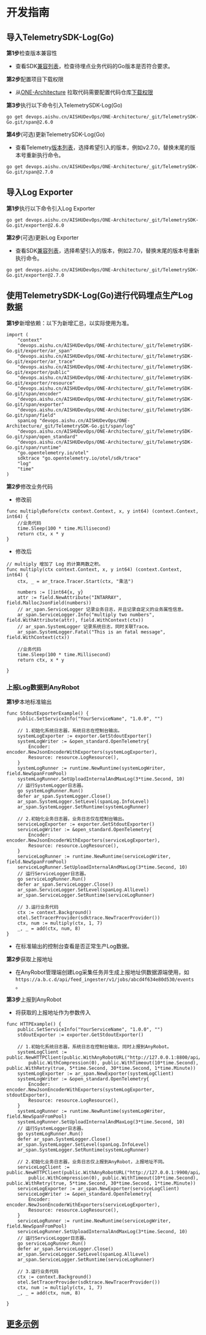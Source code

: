 # 开发指南

## 导入TelemetrySDK-Log(Go)

**第1步**检查版本兼容性

- 查看SDK[兼容列表](../../../docs/compatibility.md)，检查待埋点业务代码的Go版本是否符合要求。

**第2步**配置项目下载权限

- 从[ONE-Architecture](https://devops.aishu.cn/AISHUDevOps/ONE-Architecture/_git/TelemetrySDK-Go)
  拉取代码需要配置代码仓库[下载权限](https://devops.aishu.cn/AISHUDevOps/AnyRobot/_git/Eyes_Docs?path=/可观测性开发者指南/TelemetrySDK开发者指南/Log/README.md&version=GBdevelop&_a=preview&anchor=sdk2.0-使用参考)

**第3步**执行以下命令引入TelemetrySDK-Log(Go)

```
go get devops.aishu.cn/AISHUDevOps/ONE-Architecture/_git/TelemetrySDK-Go.git/span@2.6.0
```

**第4步**(可选)更新TelemetrySDK-Log(Go)

- 查看Telemetry[版本列表](https://pkg.go.dev/go.opentelemetry.io/otel?tab=versions)，选择希望引入的版本，例如v2.7.0，替换末尾的版本号重新执行命令。

```
go get devops.aishu.cn/AISHUDevOps/ONE-Architecture/_git/TelemetrySDK-Go.git/span@2.7.0
```

## 导入Log Exporter

**第1步**执行以下命令引入Log Exporter

```
go get devops.aishu.cn/AISHUDevOps/ONE-Architecture/_git/TelemetrySDK-Go.git/exporter@2.6.0
```

**第2步**(可选)更新Log Exporter

- 查看SDK[兼容列表](../../../docs/compatibility.md)，选择希望引入的版本，例如2.7.0，替换末尾的版本号重新执行命令。

```
go get devops.aishu.cn/AISHUDevOps/ONE-Architecture/_git/TelemetrySDK-Go.git/exporter@2.7.0
```

## 使用TelemetrySDK-Log(Go)进行代码埋点生产Log数据

**第1步**新增依赖：以下为新增汇总，以实际使用为准。

```
import (
	"context"
	"devops.aishu.cn/AISHUDevOps/ONE-Architecture/_git/TelemetrySDK-Go.git/exporter/ar_span"
	"devops.aishu.cn/AISHUDevOps/ONE-Architecture/_git/TelemetrySDK-Go.git/exporter/ar_trace"
	"devops.aishu.cn/AISHUDevOps/ONE-Architecture/_git/TelemetrySDK-Go.git/exporter/public"
	"devops.aishu.cn/AISHUDevOps/ONE-Architecture/_git/TelemetrySDK-Go.git/exporter/resource"
	"devops.aishu.cn/AISHUDevOps/ONE-Architecture/_git/TelemetrySDK-Go.git/span/encoder"
	"devops.aishu.cn/AISHUDevOps/ONE-Architecture/_git/TelemetrySDK-Go.git/span/exporter"
	"devops.aishu.cn/AISHUDevOps/ONE-Architecture/_git/TelemetrySDK-Go.git/span/field"
	spanLog "devops.aishu.cn/AISHUDevOps/ONE-Architecture/_git/TelemetrySDK-Go.git/span/log"
	"devops.aishu.cn/AISHUDevOps/ONE-Architecture/_git/TelemetrySDK-Go.git/span/open_standard"
	"devops.aishu.cn/AISHUDevOps/ONE-Architecture/_git/TelemetrySDK-Go.git/span/runtime"
	"go.opentelemetry.io/otel"
	sdktrace "go.opentelemetry.io/otel/sdk/trace"
	"log"
	"time"
)
```

**第2步**修改业务代码

- 修改前

```
func multiplyBefore(ctx context.Context, x, y int64) (context.Context, int64) {
	//业务代码
	time.Sleep(100 * time.Millisecond)
	return ctx, x * y
}
```

- 修改后

```
// multiply 增加了 Log 的计算两数之积。
func multiply(ctx context.Context, x, y int64) (context.Context, int64) {
	ctx, _ = ar_trace.Tracer.Start(ctx, "乘法")

	numbers := []int64{x, y}
	attr := field.NewAttribute("INTARRAY", field.MallocJsonField(numbers))
	// ar_span.ServiceLogger 记录业务日志，并且记录自定义的业务属性信息。
	ar_span.ServiceLogger.Info("multiply two numbers", field.WithAttribute(attr), field.WithContext(ctx))
	// ar_span.SystemLogger 记录系统日志，同时关联Trace。
	ar_span.SystemLogger.Fatal("This is an fatal message", field.WithContext(ctx))

	//业务代码
	time.Sleep(100 * time.Millisecond)
	return ctx, x * y

}
```

### 上报Log数据到AnyRobot

**第1步**本地标准输出

```
func StdoutExporterExample() {
	public.SetServiceInfo("YourServiceName", "1.0.0", "")

	// 1.初始化系统日志器，系统日志在控制台输出。
	systemLogExporter := exporter.GetStdoutExporter()
	systemLogWriter := &open_standard.OpenTelemetry{
		Encoder:  encoder.NewJsonEncoderWithExporters(systemLogExporter),
		Resource: resource.LogResource(),
	}
	systemLogRunner := runtime.NewRuntime(systemLogWriter, field.NewSpanFromPool)
	systemLogRunner.SetUploadInternalAndMaxLog(3*time.Second, 10)
	// 运行SystemLogger日志器。
	go systemLogRunner.Run()
	defer ar_span.SystemLogger.Close()
	ar_span.SystemLogger.SetLevel(spanLog.InfoLevel)
	ar_span.SystemLogger.SetRuntime(systemLogRunner)

	// 2.初始化业务日志器，业务日志仅在控制台输出。
	serviceLogExporter := exporter.GetStdoutExporter()
	serviceLogWriter := &open_standard.OpenTelemetry{
		Encoder:  encoder.NewJsonEncoderWithExporters(serviceLogExporter),
		Resource: resource.LogResource(),
	}
	serviceLogRunner := runtime.NewRuntime(serviceLogWriter, field.NewSpanFromPool)
	serviceLogRunner.SetUploadInternalAndMaxLog(3*time.Second, 10)
	// 运行ServiceLogger日志器。
	go serviceLogRunner.Run()
	defer ar_span.ServiceLogger.Close()
	ar_span.ServiceLogger.SetLevel(spanLog.AllLevel)
	ar_span.ServiceLogger.SetRuntime(serviceLogRunner)

	// 3.运行业务代码
	ctx := context.Background()
	otel.SetTracerProvider(sdktrace.NewTracerProvider())
	ctx, num := multiply(ctx, 1, 7)
	_, _ = add(ctx, num, 8)
}
```

- 在标准输出的控制台查看是否正常生产Log数据。

**第2步**获取上报地址

- 在AnyRobot管理端创建Log采集任务并生成上报地址供数据源端使用，如`https://a.b.c.d/api/feed_ingester/v1/jobs/abcd4f634e80d530/events` 。

**第3步**上报到AnyRobot

- 将获取的上报地址作为参数传入

```
func HTTPExample() {
	public.SetServiceInfo("YourServiceName", "1.0.0", "")
	stdoutExporter := exporter.GetStdoutExporter()

	// 1.初始化系统日志器，系统日志在控制台输出，同时上报到AnyRobot。
	systemLogClient := public.NewHTTPClient(public.WithAnyRobotURL("http://127.0.0.1:8800/api/feed_ingester/v1/jobs/Kitty1/events1"),
		public.WithCompression(0), public.WithTimeout(10*time.Second), public.WithRetry(true, 5*time.Second, 30*time.Second, 1*time.Minute))
	systemLogExporter := ar_span.NewExporter(systemLogClient)
	systemLogWriter := &open_standard.OpenTelemetry{
		Encoder:  encoder.NewJsonEncoderWithExporters(systemLogExporter, stdoutExporter),
		Resource: resource.LogResource(),
	}
	systemLogRunner := runtime.NewRuntime(systemLogWriter, field.NewSpanFromPool)
	systemLogRunner.SetUploadInternalAndMaxLog(3*time.Second, 10)
	// 运行SystemLogger日志器。
	go systemLogRunner.Run()
	defer ar_span.SystemLogger.Close()
	ar_span.SystemLogger.SetLevel(spanLog.InfoLevel)
	ar_span.SystemLogger.SetRuntime(systemLogRunner)

	// 2.初始化业务日志器，业务日志仅上报到AnyRobot，上报地址不同。
	serviceLogClient := public.NewHTTPClient(public.WithAnyRobotURL("http://127.0.0.1:9900/api/feed_ingester/v1/jobs/Kitty2/events2"),
		public.WithCompression(0), public.WithTimeout(10*time.Second), public.WithRetry(true, 5*time.Second, 30*time.Second, 1*time.Minute))
	serviceLogExporter := ar_span.NewExporter(serviceLogClient)
	serviceLogWriter := &open_standard.OpenTelemetry{
		Encoder:  encoder.NewJsonEncoderWithExporters(serviceLogExporter),
		Resource: resource.LogResource(),
	}
	serviceLogRunner := runtime.NewRuntime(serviceLogWriter, field.NewSpanFromPool)
	serviceLogRunner.SetUploadInternalAndMaxLog(3*time.Second, 10)
	// 运行ServiceLogger日志器。
	go serviceLogRunner.Run()
	defer ar_span.ServiceLogger.Close()
	ar_span.ServiceLogger.SetLevel(spanLog.AllLevel)
	ar_span.ServiceLogger.SetRuntime(serviceLogRunner)

	// 3.运行业务代码
	ctx := context.Background()
	otel.SetTracerProvider(sdktrace.NewTracerProvider())
	ctx, num := multiply(ctx, 1, 7)
	_, _ = add(ctx, num, 8)

}
```

## [更多示例](https://devops.aishu.cn/AISHUDevOps/ONE-Architecture/_git/TelemetrySDK-Go?version=GB2.6.0&path=/exporter/ar_span/examples/oneservice.go)
